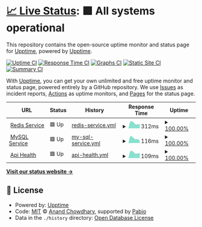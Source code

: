 # [📈 Live Status](https://upptime.github.io/quote-snap): <!--live status--> **🟩 All systems operational**

This repository contains the open-source uptime monitor and status page for [Upptime](https://upptime.js.org), powered by [Upptime](https://github.com/upptime/upptime).

[![Uptime CI](https://github.com/upptime/quote-snap/workflows/Uptime%20CI/badge.svg)](https://github.com/upptime/quote-snap/actions?query=workflow%3A%22Uptime+CI%22)
[![Response Time CI](https://github.com/upptime/quote-snap/workflows/Response%20Time%20CI/badge.svg)](https://github.com/upptime/quote-snap/actions?query=workflow%3A%22Response+Time+CI%22)
[![Graphs CI](https://github.com/upptime/quote-snap/workflows/Graphs%20CI/badge.svg)](https://github.com/upptime/quote-snap/actions?query=workflow%3A%22Graphs+CI%22)
[![Static Site CI](https://github.com/upptime/quote-snap/workflows/Static%20Site%20CI/badge.svg)](https://github.com/upptime/quote-snap/actions?query=workflow%3A%22Static+Site+CI%22)
[![Summary CI](https://github.com/upptime/quote-snap/workflows/Summary%20CI/badge.svg)](https://github.com/upptime/quote-snap/actions?query=workflow%3A%22Summary+CI%22)

With [Upptime](https://upptime.js.org), you can get your own unlimited and free uptime monitor and status page, powered entirely by a GitHub repository. We use [Issues](https://github.com/upptime/quote-snap/issues) as incident reports, [Actions](https://github.com/upptime/quote-snap/actions) as uptime monitors, and [Pages](https://upptime.github.io/quote-snap) for the status page.

<!--start: status pages-->
<!-- This summary is generated by Upptime (https://github.com/upptime/upptime) -->
<!-- Do not edit this manually, your changes will be overwritten -->
<!-- prettier-ignore -->
| URL | Status | History | Response Time | Uptime |
| --- | ------ | ------- | ------------- | ------ |
| <img alt="" src="https://icons.duckduckgo.com/ip3/api.omegatheme.com.ico" height="13"> [Redis Service](https://api.omegatheme.com/quote-snap/backend/server.php/api/status/redis) | 🟩 Up | [redis-service.yml](https://github.com/anhtuan2810/quote-snap/commits/HEAD/history/redis-service.yml) | <details><summary><img alt="Response time graph" src="./graphs/redis-service/response-time-week.png" height="20"> 312ms</summary><br><a href="https://quoteSnap.github.io/quote-snap/history/redis-service"><img alt="Response time 312" src="https://img.shields.io/endpoint?url=https%3A%2F%2Fraw.githubusercontent.com%2Fanhtuan2810%2Fquote-snap%2FHEAD%2Fapi%2Fredis-service%2Fresponse-time.json"></a><br><a href="https://quoteSnap.github.io/quote-snap/history/redis-service"><img alt="24-hour response time 312" src="https://img.shields.io/endpoint?url=https%3A%2F%2Fraw.githubusercontent.com%2Fanhtuan2810%2Fquote-snap%2FHEAD%2Fapi%2Fredis-service%2Fresponse-time-day.json"></a><br><a href="https://quoteSnap.github.io/quote-snap/history/redis-service"><img alt="7-day response time 312" src="https://img.shields.io/endpoint?url=https%3A%2F%2Fraw.githubusercontent.com%2Fanhtuan2810%2Fquote-snap%2FHEAD%2Fapi%2Fredis-service%2Fresponse-time-week.json"></a><br><a href="https://quoteSnap.github.io/quote-snap/history/redis-service"><img alt="30-day response time 312" src="https://img.shields.io/endpoint?url=https%3A%2F%2Fraw.githubusercontent.com%2Fanhtuan2810%2Fquote-snap%2FHEAD%2Fapi%2Fredis-service%2Fresponse-time-month.json"></a><br><a href="https://quoteSnap.github.io/quote-snap/history/redis-service"><img alt="1-year response time 312" src="https://img.shields.io/endpoint?url=https%3A%2F%2Fraw.githubusercontent.com%2Fanhtuan2810%2Fquote-snap%2FHEAD%2Fapi%2Fredis-service%2Fresponse-time-year.json"></a></details> | <details><summary><a href="https://quoteSnap.github.io/quote-snap/history/redis-service">100.00%</a></summary><a href="https://quoteSnap.github.io/quote-snap/history/redis-service"><img alt="All-time uptime 100.00%" src="https://img.shields.io/endpoint?url=https%3A%2F%2Fraw.githubusercontent.com%2Fanhtuan2810%2Fquote-snap%2FHEAD%2Fapi%2Fredis-service%2Fuptime.json"></a><br><a href="https://quoteSnap.github.io/quote-snap/history/redis-service"><img alt="24-hour uptime 100.00%" src="https://img.shields.io/endpoint?url=https%3A%2F%2Fraw.githubusercontent.com%2Fanhtuan2810%2Fquote-snap%2FHEAD%2Fapi%2Fredis-service%2Fuptime-day.json"></a><br><a href="https://quoteSnap.github.io/quote-snap/history/redis-service"><img alt="7-day uptime 100.00%" src="https://img.shields.io/endpoint?url=https%3A%2F%2Fraw.githubusercontent.com%2Fanhtuan2810%2Fquote-snap%2FHEAD%2Fapi%2Fredis-service%2Fuptime-week.json"></a><br><a href="https://quoteSnap.github.io/quote-snap/history/redis-service"><img alt="30-day uptime 100.00%" src="https://img.shields.io/endpoint?url=https%3A%2F%2Fraw.githubusercontent.com%2Fanhtuan2810%2Fquote-snap%2FHEAD%2Fapi%2Fredis-service%2Fuptime-month.json"></a><br><a href="https://quoteSnap.github.io/quote-snap/history/redis-service"><img alt="1-year uptime 100.00%" src="https://img.shields.io/endpoint?url=https%3A%2F%2Fraw.githubusercontent.com%2Fanhtuan2810%2Fquote-snap%2FHEAD%2Fapi%2Fredis-service%2Fuptime-year.json"></a></details>
| <img alt="" src="https://icons.duckduckgo.com/ip3/api.omegatheme.com.ico" height="13"> [MySQL Service](https://api.omegatheme.com/quote-snap/backend/server.php/api/status/mysql) | 🟩 Up | [my-sql-service.yml](https://github.com/anhtuan2810/quote-snap/commits/HEAD/history/my-sql-service.yml) | <details><summary><img alt="Response time graph" src="./graphs/my-sql-service/response-time-week.png" height="20"> 116ms</summary><br><a href="https://quoteSnap.github.io/quote-snap/history/my-sql-service"><img alt="Response time 116" src="https://img.shields.io/endpoint?url=https%3A%2F%2Fraw.githubusercontent.com%2Fanhtuan2810%2Fquote-snap%2FHEAD%2Fapi%2Fmy-sql-service%2Fresponse-time.json"></a><br><a href="https://quoteSnap.github.io/quote-snap/history/my-sql-service"><img alt="24-hour response time 116" src="https://img.shields.io/endpoint?url=https%3A%2F%2Fraw.githubusercontent.com%2Fanhtuan2810%2Fquote-snap%2FHEAD%2Fapi%2Fmy-sql-service%2Fresponse-time-day.json"></a><br><a href="https://quoteSnap.github.io/quote-snap/history/my-sql-service"><img alt="7-day response time 116" src="https://img.shields.io/endpoint?url=https%3A%2F%2Fraw.githubusercontent.com%2Fanhtuan2810%2Fquote-snap%2FHEAD%2Fapi%2Fmy-sql-service%2Fresponse-time-week.json"></a><br><a href="https://quoteSnap.github.io/quote-snap/history/my-sql-service"><img alt="30-day response time 116" src="https://img.shields.io/endpoint?url=https%3A%2F%2Fraw.githubusercontent.com%2Fanhtuan2810%2Fquote-snap%2FHEAD%2Fapi%2Fmy-sql-service%2Fresponse-time-month.json"></a><br><a href="https://quoteSnap.github.io/quote-snap/history/my-sql-service"><img alt="1-year response time 116" src="https://img.shields.io/endpoint?url=https%3A%2F%2Fraw.githubusercontent.com%2Fanhtuan2810%2Fquote-snap%2FHEAD%2Fapi%2Fmy-sql-service%2Fresponse-time-year.json"></a></details> | <details><summary><a href="https://quoteSnap.github.io/quote-snap/history/my-sql-service">100.00%</a></summary><a href="https://quoteSnap.github.io/quote-snap/history/my-sql-service"><img alt="All-time uptime 100.00%" src="https://img.shields.io/endpoint?url=https%3A%2F%2Fraw.githubusercontent.com%2Fanhtuan2810%2Fquote-snap%2FHEAD%2Fapi%2Fmy-sql-service%2Fuptime.json"></a><br><a href="https://quoteSnap.github.io/quote-snap/history/my-sql-service"><img alt="24-hour uptime 100.00%" src="https://img.shields.io/endpoint?url=https%3A%2F%2Fraw.githubusercontent.com%2Fanhtuan2810%2Fquote-snap%2FHEAD%2Fapi%2Fmy-sql-service%2Fuptime-day.json"></a><br><a href="https://quoteSnap.github.io/quote-snap/history/my-sql-service"><img alt="7-day uptime 100.00%" src="https://img.shields.io/endpoint?url=https%3A%2F%2Fraw.githubusercontent.com%2Fanhtuan2810%2Fquote-snap%2FHEAD%2Fapi%2Fmy-sql-service%2Fuptime-week.json"></a><br><a href="https://quoteSnap.github.io/quote-snap/history/my-sql-service"><img alt="30-day uptime 100.00%" src="https://img.shields.io/endpoint?url=https%3A%2F%2Fraw.githubusercontent.com%2Fanhtuan2810%2Fquote-snap%2FHEAD%2Fapi%2Fmy-sql-service%2Fuptime-month.json"></a><br><a href="https://quoteSnap.github.io/quote-snap/history/my-sql-service"><img alt="1-year uptime 100.00%" src="https://img.shields.io/endpoint?url=https%3A%2F%2Fraw.githubusercontent.com%2Fanhtuan2810%2Fquote-snap%2FHEAD%2Fapi%2Fmy-sql-service%2Fuptime-year.json"></a></details>
| <img alt="" src="https://icons.duckduckgo.com/ip3/api.omegatheme.com.ico" height="13"> [Api Health](https://api.omegatheme.com/quote-snap/backend/server.php/api) | 🟩 Up | [api-health.yml](https://github.com/anhtuan2810/quote-snap/commits/HEAD/history/api-health.yml) | <details><summary><img alt="Response time graph" src="./graphs/api-health/response-time-week.png" height="20"> 109ms</summary><br><a href="https://quoteSnap.github.io/quote-snap/history/api-health"><img alt="Response time 109" src="https://img.shields.io/endpoint?url=https%3A%2F%2Fraw.githubusercontent.com%2Fanhtuan2810%2Fquote-snap%2FHEAD%2Fapi%2Fapi-health%2Fresponse-time.json"></a><br><a href="https://quoteSnap.github.io/quote-snap/history/api-health"><img alt="24-hour response time 109" src="https://img.shields.io/endpoint?url=https%3A%2F%2Fraw.githubusercontent.com%2Fanhtuan2810%2Fquote-snap%2FHEAD%2Fapi%2Fapi-health%2Fresponse-time-day.json"></a><br><a href="https://quoteSnap.github.io/quote-snap/history/api-health"><img alt="7-day response time 109" src="https://img.shields.io/endpoint?url=https%3A%2F%2Fraw.githubusercontent.com%2Fanhtuan2810%2Fquote-snap%2FHEAD%2Fapi%2Fapi-health%2Fresponse-time-week.json"></a><br><a href="https://quoteSnap.github.io/quote-snap/history/api-health"><img alt="30-day response time 109" src="https://img.shields.io/endpoint?url=https%3A%2F%2Fraw.githubusercontent.com%2Fanhtuan2810%2Fquote-snap%2FHEAD%2Fapi%2Fapi-health%2Fresponse-time-month.json"></a><br><a href="https://quoteSnap.github.io/quote-snap/history/api-health"><img alt="1-year response time 109" src="https://img.shields.io/endpoint?url=https%3A%2F%2Fraw.githubusercontent.com%2Fanhtuan2810%2Fquote-snap%2FHEAD%2Fapi%2Fapi-health%2Fresponse-time-year.json"></a></details> | <details><summary><a href="https://quoteSnap.github.io/quote-snap/history/api-health">100.00%</a></summary><a href="https://quoteSnap.github.io/quote-snap/history/api-health"><img alt="All-time uptime 100.00%" src="https://img.shields.io/endpoint?url=https%3A%2F%2Fraw.githubusercontent.com%2Fanhtuan2810%2Fquote-snap%2FHEAD%2Fapi%2Fapi-health%2Fuptime.json"></a><br><a href="https://quoteSnap.github.io/quote-snap/history/api-health"><img alt="24-hour uptime 100.00%" src="https://img.shields.io/endpoint?url=https%3A%2F%2Fraw.githubusercontent.com%2Fanhtuan2810%2Fquote-snap%2FHEAD%2Fapi%2Fapi-health%2Fuptime-day.json"></a><br><a href="https://quoteSnap.github.io/quote-snap/history/api-health"><img alt="7-day uptime 100.00%" src="https://img.shields.io/endpoint?url=https%3A%2F%2Fraw.githubusercontent.com%2Fanhtuan2810%2Fquote-snap%2FHEAD%2Fapi%2Fapi-health%2Fuptime-week.json"></a><br><a href="https://quoteSnap.github.io/quote-snap/history/api-health"><img alt="30-day uptime 100.00%" src="https://img.shields.io/endpoint?url=https%3A%2F%2Fraw.githubusercontent.com%2Fanhtuan2810%2Fquote-snap%2FHEAD%2Fapi%2Fapi-health%2Fuptime-month.json"></a><br><a href="https://quoteSnap.github.io/quote-snap/history/api-health"><img alt="1-year uptime 100.00%" src="https://img.shields.io/endpoint?url=https%3A%2F%2Fraw.githubusercontent.com%2Fanhtuan2810%2Fquote-snap%2FHEAD%2Fapi%2Fapi-health%2Fuptime-year.json"></a></details>

<!--end: status pages-->

[**Visit our status website →**](https://upptime.github.io/quote-snap)

## 📄 License

- Powered by: [Upptime](https://github.com/upptime/upptime)
- Code: [MIT](./LICENSE) © [Anand Chowdhary](https://anandchowdhary.com), supported by [Pabio](https://pabio.com)
- Data in the `./history` directory: [Open Database License](https://opendatacommons.org/licenses/odbl/1-0/)
